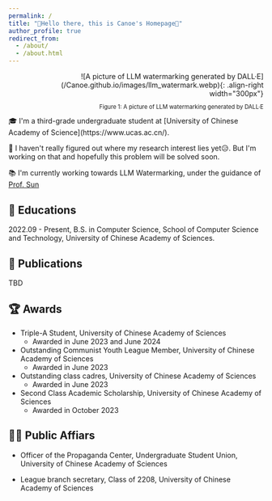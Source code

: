 ```yaml
---
permalink: /
title: "👋Hello there, this is Canoe's Homepage🛶"
author_profile: true
redirect_from: 
  - /about/
  - /about.html
---
```


<!-- ![A picture of LLM watermarking generated by DALL·E](/Canoe.github.io/images/llm_watermark.webp){: .align-right width="300px"}
<figcaption style="text-align: right; font-size: 0.8em;">Figure 1: A picture of LLM watermarking generated by DALL·E</figcaption> -->
<div style="text-align: right;">
  ![A picture of LLM watermarking generated by DALL·E](/Canoe.github.io/images/llm_watermark.webp){: .align-right width="300px"}
  <p style="font-size: 0.8em;">Figure 1: A picture of LLM watermarking generated by DALL·E</p>
</div>
🎓 I'm a third-grade undergraduate student at [University of Chinese Academy of Science](https://www.ucas.ac.cn/). 

🔬 I haven't really figured out where my research interest lies yet😥. But I'm working on that and hopefully this problem will be solved soon.

📚 I'm currently working towards LLM Watermarking, under the guidance of [Prof. Sun](https://ofey.me)


## 🏫 Educations

2022.09 - Present, B.S. in Computer Science, School of Computer Science and Technology, University of Chinese Academy of Sciences.

## 📘 Publications

TBD

## 🏆 Awards

- Triple-A Student, University of Chinese Academy of Sciences
  - Awarded in June 2023 and June 2024
- Outstanding Communist Youth League Member, University of Chinese Academy of Sciences
  - Awarded in June 2023 
- Outstanding class cadres, University of Chinese Academy of Sciences
  - Awarded in June 2023 
- Second Class Academic Scholarship, University of Chinese Academy of Sciences
  - Awarded in October 2023


## 🧑‍🎓 Public Affiars

- Officer of the Propaganda Center, Undergraduate Student Union, University of Chinese Academy of Sciences

- League branch secretary, Class of 2208, University of Chinese Academy of Sciences